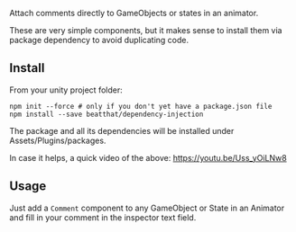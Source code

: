 Attach comments directly to GameObjects or states in an animator.

These are very simple components, but it makes sense to install them via package dependency to avoid duplicating code.

## Install

From your unity project folder:

    npm init --force # only if you don't yet have a package.json file
    npm install --save beatthat/dependency-injection

The package and all its dependencies will be installed under Assets/Plugins/packages.

In case it helps, a quick video of the above: https://youtu.be/Uss_yOiLNw8

## Usage

Just add a `Comment` component to any GameObject or State in an Animator and fill in your comment in the inspector text field.
